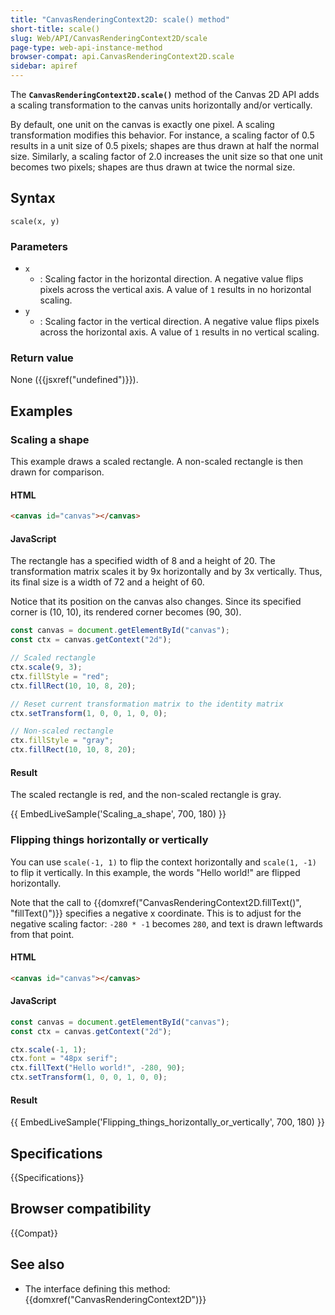 ```yaml
---
title: "CanvasRenderingContext2D: scale() method"
short-title: scale()
slug: Web/API/CanvasRenderingContext2D/scale
page-type: web-api-instance-method
browser-compat: api.CanvasRenderingContext2D.scale
sidebar: apiref
---
```


The
**`CanvasRenderingContext2D.scale()`**
method of the Canvas 2D API adds a scaling transformation to the canvas units
horizontally and/or vertically.

By default, one unit on the canvas is exactly one pixel. A scaling transformation
modifies this behavior. For instance, a scaling factor of 0.5 results in a unit size of
0.5 pixels; shapes are thus drawn at half the normal size. Similarly, a scaling factor
of 2.0 increases the unit size so that one unit becomes two pixels; shapes are thus
drawn at twice the normal size.

## Syntax

```js-nolint
scale(x, y)
```

### Parameters

- `x`
  - : Scaling factor in the horizontal direction. A negative value flips pixels across the
    vertical axis. A value of `1` results in no horizontal scaling.
- `y`
  - : Scaling factor in the vertical direction. A negative value flips pixels across the
    horizontal axis. A value of `1` results in no vertical scaling.

### Return value

None ({{jsxref("undefined")}}).

## Examples

### Scaling a shape

This example draws a scaled rectangle. A non-scaled rectangle is then drawn for
comparison.

#### HTML

```html
<canvas id="canvas"></canvas>
```

#### JavaScript

The rectangle has a specified width of 8 and a height of 20. The transformation matrix
scales it by 9x horizontally and by 3x vertically. Thus, its final size is a width of 72
and a height of 60.

Notice that its position on the canvas also changes. Since its specified corner is (10,
10\), its rendered corner becomes (90, 30).

```js
const canvas = document.getElementById("canvas");
const ctx = canvas.getContext("2d");

// Scaled rectangle
ctx.scale(9, 3);
ctx.fillStyle = "red";
ctx.fillRect(10, 10, 8, 20);

// Reset current transformation matrix to the identity matrix
ctx.setTransform(1, 0, 0, 1, 0, 0);

// Non-scaled rectangle
ctx.fillStyle = "gray";
ctx.fillRect(10, 10, 8, 20);
```

#### Result

The scaled rectangle is red, and the non-scaled rectangle is gray.

{{ EmbedLiveSample('Scaling_a_shape', 700, 180) }}

### Flipping things horizontally or vertically

You can use `scale(-1, 1)` to flip the context horizontally and
`scale(1, -1)` to flip it vertically. In this example, the words "Hello
world!" are flipped horizontally.

Note that the call to {{domxref("CanvasRenderingContext2D.fillText()", "fillText()")}}
specifies a negative x coordinate. This is to adjust for the negative scaling factor:
`-280 * -1` becomes `280`, and text is drawn leftwards from that
point.

#### HTML

```html
<canvas id="canvas"></canvas>
```

#### JavaScript

```js
const canvas = document.getElementById("canvas");
const ctx = canvas.getContext("2d");

ctx.scale(-1, 1);
ctx.font = "48px serif";
ctx.fillText("Hello world!", -280, 90);
ctx.setTransform(1, 0, 0, 1, 0, 0);
```

#### Result

{{ EmbedLiveSample('Flipping_things_horizontally_or_vertically', 700, 180) }}

## Specifications

{{Specifications}}

## Browser compatibility

{{Compat}}

## See also

- The interface defining this method: {{domxref("CanvasRenderingContext2D")}}
